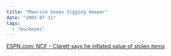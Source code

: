 ```yaml
---
title: "Maurice keeps digging deeper"
date: "2003-07-31"
tags: 
  - "buckeyes"
---
```


[ESPN.com: NCF - Clarett says he inflated value of stolen items](http://espn.go.com/ncf/news/2003/0731/1587916.html "ESPN.com: NCF - Clarett says he inflated value of stolen items")
